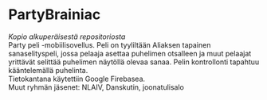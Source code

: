 # PartyBrainiac
*Kopio alkuperäisestä repositoriosta* <br />
Party peli -mobiilisovellus. Peli on tyyliltään Aliaksen tapainen sanaselityspeli, jossa pelaaja asettaa puhelimen otsalleen ja muut pelaajat yrittävät selittää puhelimen näytöllä olevaa sanaa.
Pelin kontrollonti tapahtuu kääntelemällä puhelinta. <br />
Tietokantana käytettiin Google Firebasea. <br />
Muut ryhmän jäsenet: NLAIV, Danskutin, joonatulisalo
